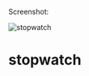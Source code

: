 Screenshot:

![stopwatch](https://user-images.githubusercontent.com/81694983/118547911-4d408f80-b777-11eb-93d3-3a8ba42bf8d9.png)
# stopwatch

